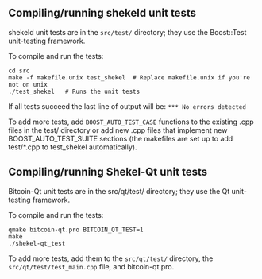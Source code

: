 Compiling/running shekeld unit tests
------------------------------------

shekeld unit tests are in the `src/test/` directory; they
use the Boost::Test unit-testing framework.

To compile and run the tests:

	cd src
	make -f makefile.unix test_shekel  # Replace makefile.unix if you're not on unix
	./test_shekel   # Runs the unit tests

If all tests succeed the last line of output will be:
`*** No errors detected`

To add more tests, add `BOOST_AUTO_TEST_CASE` functions to the existing
.cpp files in the test/ directory or add new .cpp files that
implement new BOOST_AUTO_TEST_SUITE sections (the makefiles are
set up to add test/*.cpp to test_shekel automatically).


Compiling/running Shekel-Qt unit tests
---------------------------------------

Bitcoin-Qt unit tests are in the src/qt/test/ directory; they
use the Qt unit-testing framework.

To compile and run the tests:

	qmake bitcoin-qt.pro BITCOIN_QT_TEST=1
	make
	./shekel-qt_test

To add more tests, add them to the `src/qt/test/` directory,
the `src/qt/test/test_main.cpp` file, and bitcoin-qt.pro.
